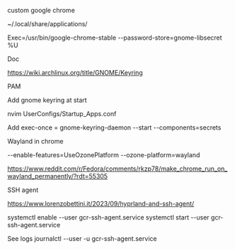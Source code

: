 custom google chrome

~/.local/share/applications/


Exec=/usr/bin/google-chrome-stable --password-store=gnome-libsecret %U


Doc

https://wiki.archlinux.org/title/GNOME/Keyring

PAM

Add gnome keyring at start

nvim UserConfigs/Startup_Apps.conf

Add
exec-once = gnome-keyring-daemon --start --components=secrets

Wayland in chrome

 --enable-features=UseOzonePlatform --ozone-platform=wayland

https://www.reddit.com/r/Fedora/comments/rkzp78/make_chrome_run_on_wayland_permanently/?rdt=55305


SSH agent

https://www.lorenzobettini.it/2023/09/hyprland-and-ssh-agent/


systemctl enable --user gcr-ssh-agent.service
systemctl start --user gcr-ssh-agent.service

 See logs
journalctl --user -u gcr-ssh-agent.service

